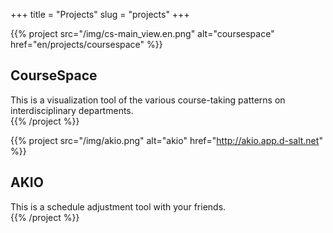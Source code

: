+++
title = "Projects"
slug = "projects"
+++

{{% project src="/img/cs-main_view.en.png" alt="coursespace" href="en/projects/coursespace" %}}
## CourseSpace  
This is a visualization tool of the various course-taking patterns on interdisciplinary departments.  
{{% /project %}}

{{% project src="/img/akio.png" alt="akio" href="http://akio.app.d-salt.net" %}}
## AKIO  
This is a schedule adjustment tool with your friends.  
{{% /project %}}
